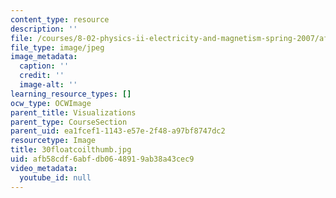 ```yaml
---
content_type: resource
description: ''
file: /courses/8-02-physics-ii-electricity-and-magnetism-spring-2007/afb58cdf6abfdb0648919ab38a43cec9_30floatcoilthumb.jpg
file_type: image/jpeg
image_metadata:
  caption: ''
  credit: ''
  image-alt: ''
learning_resource_types: []
ocw_type: OCWImage
parent_title: Visualizations
parent_type: CourseSection
parent_uid: ea1fcef1-1143-e57e-2f48-a97bf8747dc2
resourcetype: Image
title: 30floatcoilthumb.jpg
uid: afb58cdf-6abf-db06-4891-9ab38a43cec9
video_metadata:
  youtube_id: null
---
```

